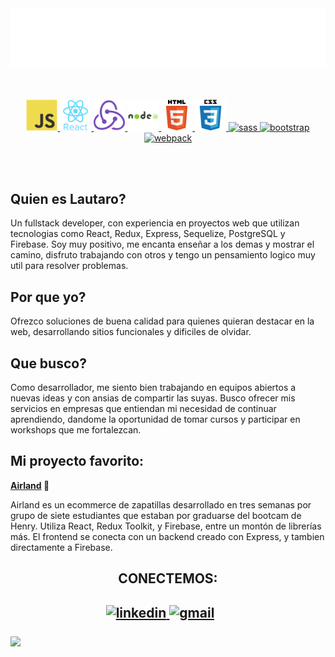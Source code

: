<div align="center"> 
  <img src="./assets/your_cool_intro.gif" alt="Hola! Soy Lauti. Bienvenido a mi pagina 🙌🏽 "/>
</div>

<br>
<br>

  <p align="center">
  <a href="https://developer.mozilla.org/en-US/docs/Web/JavaScript" target="_blank" rel="noreferrer">
    <img src="https://raw.githubusercontent.com/devicons/devicon/master/icons/javascript/javascript-original.svg" alt="javascript" width="50" height="50"/> 
  </a>
  
  <a href="https://reactjs.org/" target="_blank" rel="noreferrer">
    <img src="https://raw.githubusercontent.com/devicons/devicon/master/icons/react/react-original-wordmark.svg" alt="react" width="50" height="50"/> 
  </a>
  
  <a href="https://redux.js.org" target="_blank" rel="noreferrer">
    <img src="https://raw.githubusercontent.com/devicons/devicon/master/icons/redux/redux-original.svg" alt="redux" width="50" height="50"/> 
  </a>
  
  <a href="https://nodejs.org" target="_blank" rel="noreferrer">
    <img src="https://raw.githubusercontent.com/devicons/devicon/master/icons/nodejs/nodejs-original-wordmark.svg" alt="nodejs" width="50" height="50"/> 
  </a>
  
  <a href="https://www.w3.org/html/" target="_blank" rel="noreferrer"> 
    <img src="https://raw.githubusercontent.com/devicons/devicon/master/icons/html5/html5-original-wordmark.svg" alt="html5" width="50" height="50"/> 
  </a>
  
  <a href="https://www.w3schools.com/css/" target="_blank" rel="noreferrer"> 
    <img src="https://raw.githubusercontent.com/devicons/devicon/master/icons/css3/css3-original-wordmark.svg" alt="css3" width="50" height="50"/> 
  </a>
  
  <a href="https://sass-lang.com/" target="_blank" rel="noreferrer">
    <img src="https://cdn.jsdelivr.net/gh/devicons/devicon/icons/sass/sass-original.svg" 
    alt="sass" width="50" height="50"/>          
  </a>
  
  <a href="https://getbootstrap.com/" target="_blank" rel="noreferrer">
    <img src="https://cdn.jsdelivr.net/gh/devicons/devicon/icons/bootstrap/bootstrap-original.svg" 
    alt="bootstrap" width="50" height="50"/>         
  </a>
  
  <a href="https://webpack.js.org/" target="_blank" rel="noreferrer">
    <img src="https://cdn.jsdelivr.net/gh/devicons/devicon/icons/webpack/webpack-original.svg" 
    alt="webpack" width="50" height="50"/>          
  </a>
  </p>
  
<br>
<br>

<!-- <div align="center">
  <div>
    <img src="./assets/things.svg" alt="Cinco cosas que me gustan"/>
  </div>
  <div>
    <img src="./assets/hobbies.svg" alt="Hobbies"/>
  </div>
</div> -->

## Quien es Lautaro?

<p>Un fullstack developer, con experiencia en proyectos web que utilizan tecnologias como React, Redux, Express, Sequelize, PostgreSQL y Firebase. Soy muy positivo, me encanta enseñar a los demas y mostrar el camino, disfruto trabajando con otros y tengo un pensamiento logico muy util para resolver problemas.</p>

## Por que yo?

<p>Ofrezco soluciones de buena calidad para quienes quieran destacar en la web, desarrollando sitios funcionales y dificiles de olvidar.</p>

## Que busco?

<p>Como desarrollador, me siento bien trabajando en equipos abiertos a nuevas ideas y con ansias de compartir las suyas. Busco ofrecer mis servicios en empresas que entiendan mi necesidad de continuar aprendiendo, dandome la oportunidad de tomar cursos y participar en workshops que me fortalezcan.</p>

## Mi proyecto favorito:

<strong><a href='https://airland-9c55f.web.app/'>Airland</a> 👟</strong>

Airland es un ecommerce de zapatillas desarrollado en tres semanas por grupo de siete estudiantes que estaban por graduarse del bootcam de Henry. Utiliza React, Redux Toolkit, y Firebase, entre un montón de librerías más. El frontend se conecta con un backend creado con Express, y tambien directamente a Firebase.


<h2 align="center">CONECTEMOS:<h2>
<p align="center" style="padding-right:25px">
  <a href="https://www.linkedin.com/in/lautaro-cometti/" target="_blank" rel="noreferrer">
    <img src="https://cdn.jsdelivr.net/gh/devicons/devicon/icons/linkedin/linkedin-original.svg" 
    alt="linkedin" width="70" height="70" />
  </a>
  
  <a href="mailto:lautic003@gmail.com?subject=business&body=Hola%20Lautaro,%20te%20contacto%20porque..." target="_blank" rel="noreferrer">
    <img src="https://cdn-icons-png.flaticon.com/512/5968/5968534.png"
    alt="gmail" width="70" height="70" />
  </a>
</p>

[![](https://visitcount.itsvg.in/api?id=lauticometti&icon=7&color=6)](https://visitcount.itsvg.in)

<!--

# 📊 GitHub Stats:

![](https://github-readme-stats.vercel.app/api?username=lauticometti&theme=midnight-purple&hide_border=false&include_all_commits=false&count_private=false)<br/>
![](https://github-readme-streak-stats.herokuapp.com/?user=lauticometti&theme=midnight-purple&hide_border=false)<br/>
![](https://github-readme-stats.vercel.app/api/top-langs/?username=lauticometti&theme=midnight-purple&hide_border=false&include_all_commits=false&count_private=false&layout=compact)


 -->
